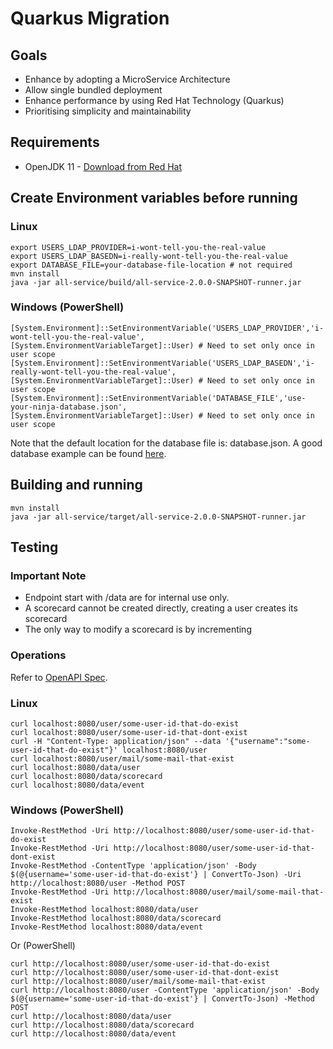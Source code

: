 # Quarkus Migration
## Goals
* Enhance by adopting a MicroService Architecture
* Allow single bundled deployment
* Enhance performance by using Red Hat Technology (Quarkus)
* Prioritising simplicity and maintainability

## Requirements
* OpenJDK 11 - [Download from Red Hat](https://developers.redhat.com/products/openjdk/download)

## Create Environment variables before running
### Linux
```shell script
export USERS_LDAP_PROVIDER=i-wont-tell-you-the-real-value
export USERS_LDAP_BASEDN=i-really-wont-tell-you-the-real-value
export DATABASE_FILE=your-database-file-location # not required
mvn install
java -jar all-service/build/all-service-2.0.0-SNAPSHOT-runner.jar
```

### Windows (PowerShell)
```shell script
[System.Environment]::SetEnvironmentVariable('USERS_LDAP_PROVIDER','i-wont-tell-you-the-real-value',
[System.EnvironmentVariableTarget]::User) # Need to set only once in user scope
[System.Environment]::SetEnvironmentVariable('USERS_LDAP_BASEDN','i-really-wont-tell-you-the-real-value',
[System.EnvironmentVariableTarget]::User) # Need to set only once in user scope
[System.Environment]::SetEnvironmentVariable('DATABASE_FILE','use-your-ninja-database.json',
[System.EnvironmentVariableTarget]::User) # Need to set only once in user scope
```

Note that the default location for the database file is: database.json. A good database example can be found 
[here](test-helper/src/main/resources/com/redhat/services/ninja/test/database.json).

## Building and running
```shell script
mvn install
java -jar all-service/target/all-service-2.0.0-SNAPSHOT-runner.jar
```

## Testing

### Important Note
* Endpoint start with /data are for internal use only.
* A scorecard cannot be created directly, creating a user creates its scorecard
* The only way to modify a scorecard is by incrementing

### Operations

Refer to [OpenAPI Spec](openapi.yaml).


### Linux
```shell script
curl localhost:8080/user/some-user-id-that-do-exist
curl localhost:8080/user/some-user-id-that-dont-exist
curl -H "Content-Type: application/json" --data '{"username":"some-user-id-that-do-exist"}' localhost:8080/user
curl localhost:8080/user/mail/some-mail-that-exist
curl localhost:8080/data/user
curl localhost:8080/data/scorecard
curl localhost:8080/data/event
```

### Windows (PowerShell)
```shell script
Invoke-RestMethod -Uri http://localhost:8080/user/some-user-id-that-do-exist
Invoke-RestMethod -Uri http://localhost:8080/user/some-user-id-that-dont-exist
Invoke-RestMethod -ContentType 'application/json' -Body $(@{username='some-user-id-that-do-exist'} | ConvertTo-Json) -Uri http://localhost:8080/user -Method POST
Invoke-RestMethod -Uri http://localhost:8080/user/mail/some-mail-that-exist
Invoke-RestMethod localhost:8080/data/user
Invoke-RestMethod localhost:8080/data/scorecard
Invoke-RestMethod localhost:8080/data/event
```

Or (PowerShell)
```shell script
curl http://localhost:8080/user/some-user-id-that-do-exist
curl http://localhost:8080/user/some-user-id-that-dont-exist
curl http://localhost:8080/user/mail/some-mail-that-exist
curl http://localhost:8080/user -ContentType 'application/json' -Body $(@{username='some-user-id-that-do-exist'} | ConvertTo-Json) -Method POST
curl http://localhost:8080/data/user
curl http://localhost:8080/data/scorecard
curl http://localhost:8080/data/event
```